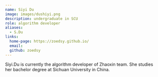 ```yaml
---
name: Siyi Du
image: images/dushiyi.png
description: undergraduate in SCU
role: algorithm developer
aliases:
  - S.Du
links:
  home-page: https://zoedsy.github.io/
  email: 
  github: zoedsy
---
```


Siyi.Du is currently the algorithm developer of Zhaoxin team.
She studies her bachelor degree at Sichuan University in China.
